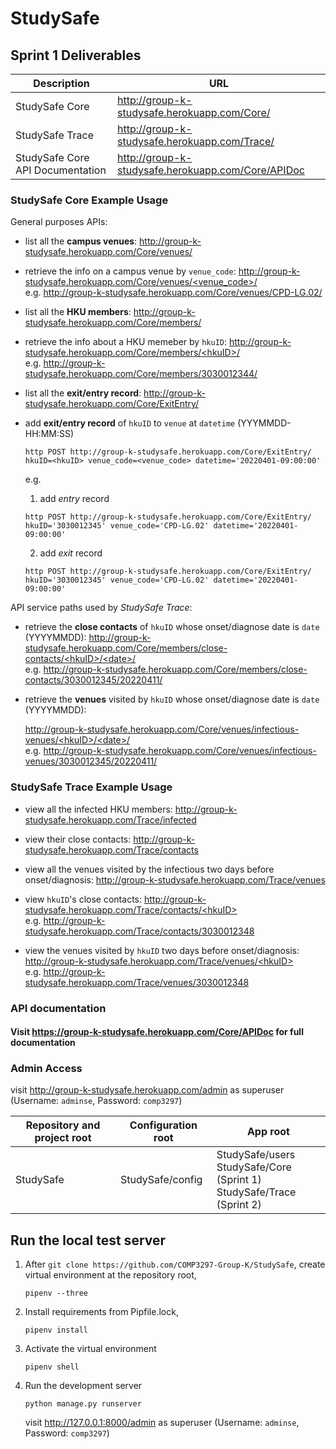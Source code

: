 # StudySafe

## Sprint 1 Deliverables

| Description                      | URL                                                |
| -------------------------------- | -------------------------------------------------- |
| StudySafe Core                   | http://group-k-studysafe.herokuapp.com/Core/       |
| StudySafe Trace                  | http://group-k-studysafe.herokuapp.com/Trace/      |
| StudySafe Core API Documentation | http://group-k-studysafe.herokuapp.com/Core/APIDoc |

### StudySafe Core Example Usage

General purposes APIs:

 - list all the **campus venues**: http://group-k-studysafe.herokuapp.com/Core/venues/

 - retrieve the info on a campus venue by `venue_code`: [http://group-k-studysafe.herokuapp.com/Core/venues/<venue_code\>/]()<br>e.g. http://group-k-studysafe.herokuapp.com/Core/venues/CPD-LG.02/
   


 - list all the **HKU members**: http://group-k-studysafe.herokuapp.com/Core/members/
   


 - retrieve the info about a HKU memeber by `hkuID`: [http://group-k-studysafe.herokuapp.com/Core/members/<hkuID\>/]() <br>e.g. http://group-k-studysafe.herokuapp.com/Core/members/3030012344/

 - list all the **exit/entry record**: http://group-k-studysafe.herokuapp.com/Core/ExitEntry/

 - add **exit/entry record** of `hkuID` to `venue` at `datetime` (YYYMMDD-HH:MM:SS)

   ```shell
   http POST http://group-k-studysafe.herokuapp.com/Core/ExitEntry/ hkuID=<hkuID> venue_code=<venue_code> datetime='20220401-09:00:00'
   ```
   
   e.g. 
   
   1. add *entry* record
   
   ```shell
   http POST http://group-k-studysafe.herokuapp.com/Core/ExitEntry/ hkuID='3030012345' venue_code='CPD-LG.02' datetime='20220401-09:00:00'
   ```
   
   2. add *exit* record
   
   ```shell
   http POST http://group-k-studysafe.herokuapp.com/Core/ExitEntry/ hkuID='3030012345' venue_code='CPD-LG.02' datetime='20220401-09:00:00'
   ```

API service paths used by *StudySafe Trace*:

 - retrieve the **close contacts** of `hkuID` whose onset/diagnose date is `date` (YYYYMMDD): [http://group-k-studysafe.herokuapp.com/Core/members/close-contacts/<hkuID\>/<date\>/]() <br>e.g. http://group-k-studysafe.herokuapp.com/Core/members/close-contacts/3030012345/20220411/

 - retrieve the **venues** visited by `hkuID` whose onset/diagnose date is `date` (YYYYMMDD): 

   [http://group-k-studysafe.herokuapp.com/Core/venues/infectious-venues/<hkuID\>/<date\>/]() <br>e.g. http://group-k-studysafe.herokuapp.com/Core/venues/infectious-venues/3030012345/20220411/

### StudySafe Trace Example Usage

 - view all the infected HKU members: http://group-k-studysafe.herokuapp.com/Trace/infected

 - view their close contacts: http://group-k-studysafe.herokuapp.com/Trace/contacts
   
 - view all the venues visited by the infectious two days before onset/diagnosis: http://group-k-studysafe.herokuapp.com/Trace/venues
   
 - view `hkuID`'s close contacts: [http://group-k-studysafe.herokuapp.com/Trace/contacts/<hkuID\>]() <br>e.g. http://group-k-studysafe.herokuapp.com/Trace/contacts/3030012348
   
 - view the venues visited by `hkuID` two days before onset/diagnosis: [http://group-k-studysafe.herokuapp.com/Trace/venues/<hkuID\>]() <br>e.g. http://group-k-studysafe.herokuapp.com/Trace/venues/3030012348
   

### API documentation

#### Visit https://group-k-studysafe.herokuapp.com/Core/APIDoc for full documentation

### Admin Access

visit http://group-k-studysafe.herokuapp.com/admin as superuser (Username: `adminse`, Password: `comp3297`)

| Repository and project root | Configuration root | App root                                                     |
| --------------------------- | ------------------ | ------------------------------------------------------------ |
| StudySafe                   | StudySafe/config   | StudySafe/users<br>StudySafe/Core (Sprint 1)<br>StudySafe/Trace (Sprint 2) |

## Run the local test server

1. After `git clone https://github.com/COMP3297-Group-K/StudySafe`, create virtual environment at the repository root, <br>

   ```shell
   pipenv --three
   ```

2. Install requirements from Pipfile.lock,

   ```shell
   pipenv install
   ```

3. Activate the virtual environment

   ``` shell
   pipenv shell
   ```

4. Run the development server

   ```shell
   python manage.py runserver
   ```

   visit http://127.0.0.1:8000/admin as superuser (Username: `adminse`, Password: `comp3297`)

#### 
